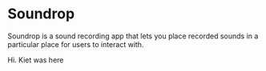 # Soundrop
Soundrop is a sound recording app that lets you place recorded sounds in a particular place for users to interact with.

Hi.
Kiet was here
